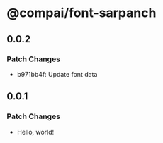 # @compai/font-sarpanch

## 0.0.2

### Patch Changes

- b971bb4f: Update font data

## 0.0.1

### Patch Changes

- Hello, world!
